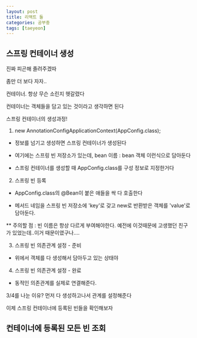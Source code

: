 ```yaml
---
layout: post
title: 리액트 둘
categories: 공부중
tags: [taeyeon]
---
```


## 스프링 컨테이너 생성

진짜 피곤해 졸려주겠따

좀만 더 보다 자자..

컨테이너. 항상 무슨 소린지 헷갈렸다

컨테이너는 객체들을 담고 있는 것이라고 생각하면 된다

스프링 컨테이너의 생성과정!

1. new AnnotationConfigApplicationContext(AppConfig.class);

- 정보를 넘기고 생성하면 스프링 컨테이너가 생성된다

- 여기에는 스프링 빈 저장소가 있는데, bean 이름 : bean 객체 이런식으로 담아둔다

- 스프링 컨테이너를 생성할 때 AppConfig.class를 구성 정보로 지정한거다

2. 스프링 빈 등록

- AppConfig.class의 @Bean이 붙은 애들을 싹 다 호출한다

- 메서드 네임을 스프링 빈 저장소에 'key'로 갖고 new로 반환받은 객체를 'value'로 담아둔다.

** 주의할 점 : 빈 이름은 항상 다르게 부여해야한다. 예전에 이것때문에 고생했던 친구가 있었는데..이거 때문이였구나....

3. 스프링 빈 의존관계 설정 - 준비

- 위에서 객체를 다 생성해서 담아두고 있는 상태야

4. 스프링 빈 의존관계 설정 - 완료

- 동적인 의존관계를 실제로 연결해준다.

3/4를 나눈 이유? 먼저 다 생성하고나서 관계를 설정해준다

이제 스프링 컨테이너에 등록된 빈들을 확인해보자

## 컨테이너에 등록된 모든 빈 조회

